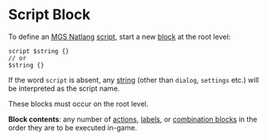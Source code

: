 # Script Block

To define an [MGS Natlang](../mgs/mgs_natlang) [script](../scripts), start a new [block](../mgs/block) at the root level:

```mgs
script $string {}
// or
$string {}
```

If the word `script` is absent, any [string](../mgs/variables/string) (other than `dialog`, `settings` etc.) will be interpreted as the script name.

These blocks must occur on the root level.

**Block contents**: any number of [actions](../actions), [labels](../mgs/advanced_syntax/labels), or [combination blocks](../mgs/combination_block) in the order they are to be executed in-game.

